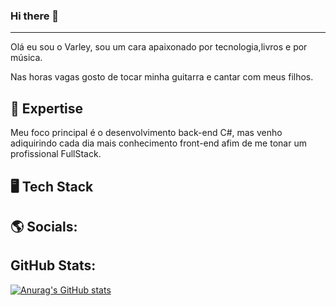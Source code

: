 ### Hi there 👋
----
Olá eu sou o Varley, sou um cara apaixonado por tecnologia,livros e por música.

Nas horas vagas gosto de tocar minha guitarra e cantar com meus filhos.

🚀 Expertise
----
Meu foco principal é o desenvolvimento back-end C#, mas venho adiquirindo cada dia mais conhecimento front-end afim de me tonar um profissional FullStack.

🖥 Tech Stack
----

🌎 Socials:
----

GitHub Stats:
----
[![Anurag's GitHub stats](https://github-readme-stats.vercel.app/api?username=varleys)](https://github.com/varleys/github-readme-stats)

<!--
**VarleyS/VarleyS** is a ✨ _special_ ✨ repository because its `README.md` (this file) appears on your GitHub profile.

Here are some ideas to get you started:

- 🔭 I’m currently working on ...
- 🌱 I’m currently learning ...
- 👯 I’m looking to collaborate on ...
- 🤔 I’m looking for help with ...
- 💬 Ask me about ...
- 📫 How to reach me: ...
- 😄 Pronouns: ...
- ⚡ Fun fact: ...
-->
